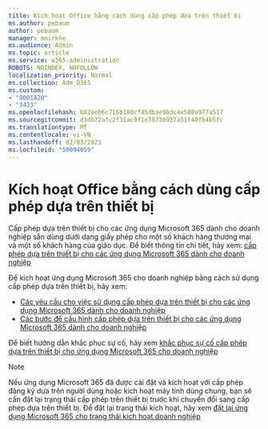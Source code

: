 ```yaml
---
title: Kích hoạt Office bằng cách dùng cấp phép dựa trên thiết bị
ms.author: pebaum
author: pebaum
manager: mnirkhe
ms.audience: Admin
ms.topic: article
ms.service: o365-administration
ROBOTS: NOINDEX, NOFOLLOW
localization_priority: Normal
ms.collection: Adm_O365
ms.custom:
- "9001420"
- "3433"
ms.openlocfilehash: b82eeb6c716b180cf45dbae96dc4e508a977a517
ms.sourcegitcommit: d3db72afc2f31ac9f1e78738937a51f40fb4b5fc
ms.translationtype: MT
ms.contentlocale: vi-VN
ms.lasthandoff: 02/03/2021
ms.locfileid: "50094059"
---
```

# <a name="activating-office-using-device-based-licensing"></a>Kích hoạt Office bằng cách dùng cấp phép dựa trên thiết bị

Cấp phép dựa trên thiết bị cho các ứng dụng Microsoft 365 dành cho doanh nghiệp sẵn dùng dưới dạng giấy phép cho một số khách hàng thương mại và một số khách hàng của giáo dục. Để biết thông tin chi tiết, hãy xem: [cấp phép dựa trên thiết bị cho các ứng dụng Microsoft 365 dành cho doanh nghiệp](https://docs.microsoft.com/deployoffice/device-based-licensing)

Để kích hoạt ứng dụng Microsoft 365 cho doanh nghiệp bằng cách sử dụng cấp phép dựa trên thiết bị, hãy xem:

- [Các yêu cầu cho việc sử dụng cấp phép dựa trên thiết bị cho các ứng dụng Microsoft 365 dành cho doanh nghiệp](https://docs.microsoft.com/deployoffice/device-based-licensing#requirements-for-using-device-based-licensing-for-microsoft-365-apps-for-enterprise)
- [Các bước để cấu hình cấp phép dựa trên thiết bị cho các ứng dụng Microsoft 365 dành cho doanh nghiệp](https://docs.microsoft.com/deployoffice/device-based-licensing#steps-to-configure-device-based-licensing-for-microsoft-365-apps-for-enterprise)

Để biết hướng dẫn khắc phục sự cố, hãy xem [khắc phục sự cố cấp phép dựa trên thiết bị cho ứng dụng Microsoft 365 cho doanh nghiệp](https://docs.microsoft.com/deployoffice/device-based-licensing#troubleshoot-device-based-licensing-for-microsoft-365-apps-for-enterprise)

> [!NOTE]
> Nếu ứng dụng Microsoft 365 đã được cài đặt và kích hoạt với cấp phép đăng ký dựa trên người dùng hoặc kích hoạt máy tính dùng chung, bạn sẽ cần đặt lại trạng thái cấp phép trên thiết bị trước khi chuyển đổi sang cấp phép dựa trên thiết bị. Để đặt lại trạng thái kích hoạt, hãy xem [đặt lại ứng dụng Microsoft 365 cho trạng thái kích hoạt doanh nghiệp](https://docs.microsoft.com/office/troubleshoot/activation/reset-office-365-proplus-activation-state)
